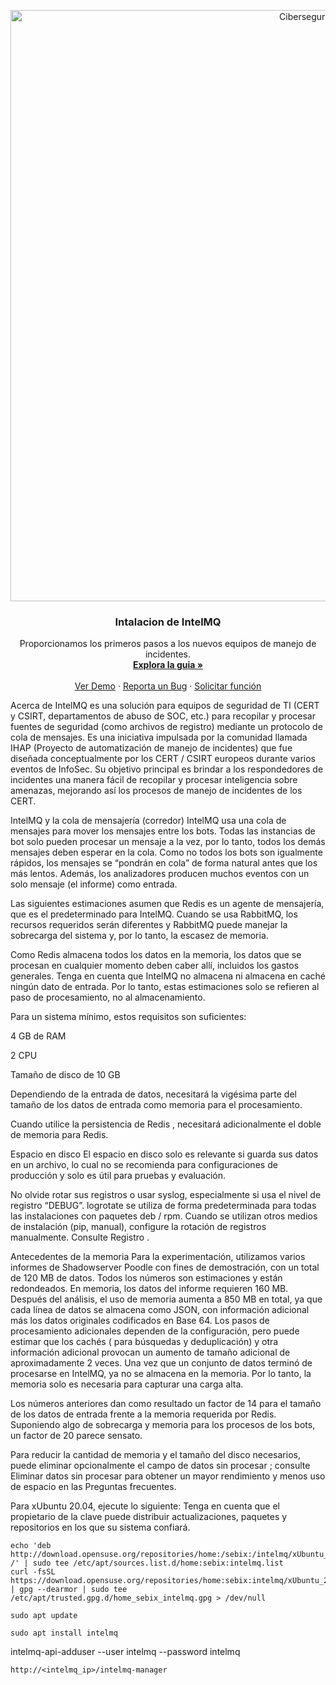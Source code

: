 <p align="center">
  <a href="https://github.com/othneildrew/Best-README-Template">
    <img width="946" alt="Ciberseguridad" src="https://user-images.githubusercontent.com/46871300/125079966-38ef8380-e092-11eb-9b5e-8bd0314d9274.PNG">
  </a>
 
   <h3 align="center">Intalacion de IntelMQ</h3>

  <p align="center">
    Proporcionamos los primeros pasos a los nuevos equipos de manejo de incidentes.
    <br />
    <a href="https://github.com/othneildrew/Best-README-Template"><strong>Explora la guia »</strong></a>
    <br />
    <br />
    <a href="https://github.com/othneildrew/Best-README-Template">Ver Demo</a>
    ·
    <a href="https://github.com/othneildrew/Best-README-Template/issues">Reporta un Bug</a>
    ·
    <a href="https://github.com/othneildrew/Best-README-Template/issues">Solicitar función</a>
  </p>
</p>


Acerca de 
IntelMQ es una solución para equipos de seguridad de TI (CERT y CSIRT, departamentos de abuso de SOC, etc.) para recopilar y procesar fuentes de seguridad (como archivos de registro) mediante un protocolo de cola de mensajes. Es una iniciativa impulsada por la comunidad llamada IHAP (Proyecto de automatización de manejo de incidentes) que fue diseñada conceptualmente por los CERT / CSIRT europeos durante varios eventos de InfoSec. Su objetivo principal es brindar a los respondedores de incidentes una manera fácil de recopilar y procesar inteligencia sobre amenazas, mejorando así los procesos de manejo de incidentes de los CERT.

IntelMQ y la cola de mensajería (corredor) 
IntelMQ usa una cola de mensajes para mover los mensajes entre los bots. Todas las instancias de bot solo pueden procesar un mensaje a la vez, por lo tanto, todos los demás mensajes deben esperar en la cola. Como no todos los bots son igualmente rápidos, los mensajes se “pondrán en cola” de forma natural antes que los más lentos. Además, los analizadores producen muchos eventos con un solo mensaje (el informe) como entrada.

Las siguientes estimaciones asumen que Redis es un agente de mensajería, que es el predeterminado para IntelMQ. Cuando se usa RabbitMQ, los recursos requeridos serán diferentes y RabbitMQ puede manejar la sobrecarga del sistema y, por lo tanto, la escasez de memoria.

Como Redis almacena todos los datos en la memoria, los datos que se procesan en cualquier momento deben caber allí, incluidos los gastos generales. Tenga en cuenta que IntelMQ no almacena ni almacena en caché ningún dato de entrada. Por lo tanto, estas estimaciones solo se refieren al paso de procesamiento, no al almacenamiento.

Para un sistema mínimo, estos requisitos son suficientes:

4 GB de RAM

2 CPU

Tamaño de disco de 10 GB

Dependiendo de la entrada de datos, necesitará la vigésima parte del tamaño de los datos de entrada como memoria para el procesamiento.

Cuando utilice la persistencia de Redis , necesitará adicionalmente el doble de memoria para Redis.

Espacio en disco 
El espacio en disco solo es relevante si guarda sus datos en un archivo, lo cual no se recomienda para configuraciones de producción y solo es útil para pruebas y evaluación.

No olvide rotar sus registros o usar syslog, especialmente si usa el nivel de registro “DEBUG”. logrotate se utiliza de forma predeterminada para todas las instalaciones con paquetes deb / rpm. Cuando se utilizan otros medios de instalación (pip, manual), configure la rotación de registros manualmente. Consulte Registro .

Antecedentes de la memoria 
Para la experimentación, utilizamos varios informes de Shadowserver Poodle con fines de demostración, con un total de 120 MB de datos. Todos los números son estimaciones y están redondeados. En memoria, los datos del informe requieren 160 MB. Después del análisis, el uso de memoria aumenta a 850 MB en total, ya que cada línea de datos se almacena como JSON, con información adicional más los datos originales codificados en Base 64. Los pasos de procesamiento adicionales dependen de la configuración, pero puede estimar que los cachés ( para búsquedas y deduplicación) y otra información adicional provocan un aumento de tamaño adicional de aproximadamente 2 veces. Una vez que un conjunto de datos terminó de procesarse en IntelMQ, ya no se almacena en la memoria. Por lo tanto, la memoria solo es necesaria para capturar una carga alta.

Los números anteriores dan como resultado un factor de 14 para el tamaño de los datos de entrada frente a la memoria requerida por Redis. Suponiendo algo de sobrecarga y memoria para los procesos de los bots, un factor de 20 parece sensato.

Para reducir la cantidad de memoria y el tamaño del disco necesarios, puede eliminar opcionalmente el campo de datos sin procesar ; consulte Eliminar datos sin procesar para obtener un mayor rendimiento y menos uso de espacio en las Preguntas frecuentes.


Para xUbuntu 20.04, ejecute lo siguiente:
Tenga en cuenta que el propietario de la clave puede distribuir actualizaciones, paquetes y repositorios en los que su sistema confiará.

```
echo 'deb http://download.opensuse.org/repositories/home:/sebix:/intelmq/xUbuntu_20.04/ /' | sudo tee /etc/apt/sources.list.d/home:sebix:intelmq.list
curl -fsSL https://download.opensuse.org/repositories/home:sebix:intelmq/xUbuntu_20.04/Release.key | gpg --dearmor | sudo tee /etc/apt/trusted.gpg.d/home_sebix_intelmq.gpg > /dev/null
```
```
sudo apt update
```
```
sudo apt install intelmq
```

intelmq-api-adduser --user intelmq --password intelmq

```
http://<intelmq_ip>/intelmq-manager
```

